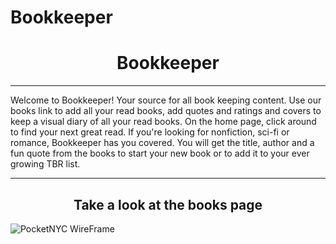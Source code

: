 # Bookkeeper
<h1 align="center"> Bookkeeper </h1>

<hr/>
Welcome to Bookkeeper! Your source for all book keeping content. Use our books link to add all your read books, add quotes and ratings and covers to keep a visual diary of all your read books. On the home page, click around to find your next great read. If you're looking for nonfiction, sci-fi or romance, Bookkeeper has you covered. You will get the title, author and a fun quote from the books to start your new book or to add it to your ever growing TBR list. 
<hr/>

<h2 align="center">Take a look at the books page</h2>
<img src='public/Wireframe-sample-PNYC.png' alt='PocketNYC WireFrame' />
